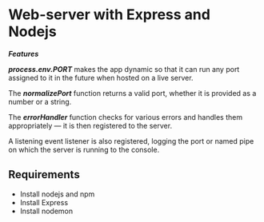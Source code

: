 # Web-server with Express and Nodejs

***Features***

***process.env.PORT*** makes the app dynamic so that it can run any port assigned to it in the future when hosted on a live server.

The ***normalizePort*** function returns a valid port, whether it is provided as a number or a string.

The ***errorHandler*** function checks for various errors and handles them appropriately — it is then registered to the server.

A listening event listener is also registered, logging the port or named pipe on which the server is running to the console.

Requirements
-----------
* Install nodejs and npm
* Install Express
* Install nodemon

